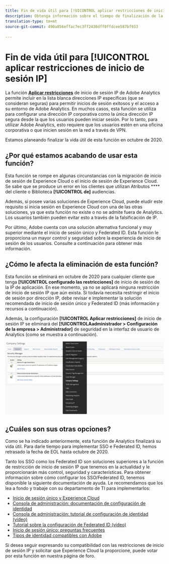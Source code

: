 ```yaml
---
title: Fin de vida útil para [!UICONTROL aplicar restricciones de inicio de sesión IP]
description: Obtenga información sobre el tiempo de finalización de la vida útil y las implicaciones para [!UICONTROL aplicar restricciones de inicio de sesión IP]
translation-type: tm+mt
source-git-commit: 490a856effac7ec3ff2430dff0ffdcee587bf933

---
```



# Fin de vida útil para [!UICONTROL aplicar restricciones de inicio de sesión IP]

La función **[Aplicar restricciones](/help/admin/company/security-manager.md)** de inicio de sesión IP de Adobe Analytics permite incluir en la lista blanca direcciones IP específicas (que se consideran seguras) para permitir inicios de sesión exitosos y el acceso a su entorno de Adobe Analytics. En muchos casos, esta función se utiliza para configurar una dirección IP corporativa como la única dirección IP segura desde la que los usuarios pueden iniciar sesión. Por lo tanto, para utilizar Adobe Analytics, esto requiere que los usuarios estén en una oficina corporativa o que inicien sesión en la red a través de VPN.

Estamos planeando finalizar la vida útil de esta función en octubre de 2020.

## ¿Por qué estamos acabando de usar esta función?

Esta función se rompe en algunas circunstancias con la migración de inicio de sesión de Experience Cloud o el inicio de sesión de Experience Cloud. Se sabe que se produce un error en los clientes que utilizan Atributos **** del cliente o Biblioteca **[!UICONTROL de]** audiencias.

Además, si posee varias soluciones de Experience Cloud, puede eludir este requisito si inicia sesión en Experience Cloud con una de las otras soluciones, ya que esta función no existe o no se admite fuera de Analytics. Los usuarios también pueden evitar esto a través de la falsificación de IP.

Por último, Adobe cuenta con una solución alternativa funcional y muy superior mediante el inicio de sesión único y Federated ID. Esta función le proporciona un mayor control y seguridad sobre la experiencia de inicio de sesión de los usuarios. Consulte a continuación para obtener más información.

## ¿Cómo le afecta la eliminación de esta función?

Esta función se eliminará en octubre de 2020 para cualquier cliente que tenga **[!UICONTROL configurado las restricciones]** de inicio de sesión de la IP de aplicación. En ese momento, ya no se aplicará ninguna restricción de inicio de sesión IP que aún exista. Si todavía necesita restringir el inicio de sesión por dirección IP, debe revisar e implementar la solución recomendada de inicio de sesión único y Federated ID (más información y recursos a continuación).

Además, la configuración **[!UICONTROL Aplicar restricciones]** de inicio de sesión IP se eliminará del **[!UICONTROLAadministrador &gt; Configuración de la empresa &gt; Administrador]** de seguridad en la interfaz de usuario de Analytics (como se muestra a continuación).

![](assets/sec-manager2.png)

## ¿Cuáles son sus otras opciones?

Como se ha indicado anteriormente, esta función de Analytics finalizará su vida útil. Para darle tiempo para implementar SSO e Federated ID, hemos retrasado la fecha de EOL hasta octubre de 2020.

Tanto los SSO como los Federated ID son soluciones superiores a la función de restricción de inicio de sesión IP que tenemos en la actualidad y le proporcionarán más control, seguridad y características. Para obtener información sobre cómo configurar los SSO/Federated ID, tenemos disponible la siguiente documentación de ayuda. Le recomendamos que los lea a fondo y trabaje con su departamento de TI para implementarlos:

* [Inicio de sesión único y Experience Cloud](https://spark.adobe.com/page/JeSB8EPEQIvjD/)
* [Consola de administración: documentación de configuración de identidad](https://helpx.adobe.com/enterprise/using/set-up-identity.html)
* [Consola de administración: tutorial de configuración de identidad (vídeo)](https://helpx.adobe.com/enterprise/how-to/identity-directories-domains.html?playlist=/ccx/v1/collection/product/enterprise/topics/enterprise-identity/collection.ccx.js&ref=helpx.adobe.com)
* [Tutorial sobre la configuración de Federated ID (vídeo)](https://helpx.adobe.com/enterprise/how-to/identity-configure-ids.html?playlist=/ccx/v1/collection/product/enterprise/topics/enterprise-identity/collection.ccx.js&ref=helpx.adobe.com)
* [Inicio de sesión único: preguntas frecuentes](https://helpx.adobe.com/enterprise/using/sso-faq.html)
* [Tipos de identidad compatibles con Adobe](https://helpx.adobe.com/enterprise/using/identity.html)

Si desea seguir expresando su compatibilidad con las restricciones de inicio de sesión IP y solicitar que Experience Cloud la proporcione, puede votar por esta función en nuestra página [](https://forums.adobe.com/ideas/11648)de foro.